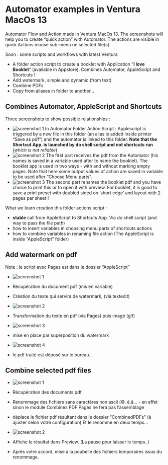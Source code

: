 # Automator examples in Ventura MacOs 13
 Automator Flow and Action made in Ventura MacOs 13. The screenshots will help you to create “quick action” with Automator. The actions are visible in quick Actions mouse sub-menu on selected file(s).

Soon : some scripts and workflows with latest Ventura
- A folder action script to create a booklet with Application “**I love Booklet**” (available in Appstore). Combines Automator, AppleScript and Shortcuts !
- Add watermark, simple and dynamic (from text)
- Combine PDFs
- Copy from aliases in folder to another…

## Combines Automator, AppleScript and Shortcuts
Three screenshots to show possible relationships :
- ![screenshot 1](screenshots/AutomatorFolderAction.png)
In Automator Folder Action Script : Applescript is triggered by a new file in this folder (an alias is added inside printer “Save as pdf”) and the automator is linked to this folder. **Note that the Shortcut App. is launched by do shell script and not shortcuts run** (*which is not reliable*)
- ![screenshot 2](screenshots/Booklettofile-1.png)
The first part receives the pdf from the Automator (his names is saved in a variable used after to name the booklet). The booklet app is used in two ways - with and without marking empty pages. Note that here some output values of action are saved in variable to be used after “Choose Menu parts”.
- ![screenshot 3](screenshots/Booklettofile-2.png)
The second part renames the booklet pdf and you have choice to print this or to open it with preview. For booklet, it is good to save a print preset with doubled sided on ‘short edge’ and layout with 2 pages par sheet !

What we learn creation this folder actions script :
- **stable** call from AppleScript to Shortcuts App. Via do shell script (and way to pass the file path)
- how to insert variables in choosing menu parts of shortcuts actions
- how to combine variables in renaming file action
(The AppleScript is inside “AppleScript” folder)

## Add watermark on pdf
Note : le script avec Pages est dans le dossier “AppleScript”

- ![screenshot 1](screenshots/MarkToDay-1.png)
- Récupération du document pdf (mis en variable)
- Création du texte qui servira de watermark, (via textedit)

- ![screenshot 2](screenshots/MarkToDay-2.png)
- Transformation du texte en pdf (via Pages) puis image (gif)
- ![screenshot 3](screenshots/MarkToDay-3.png)
- mise en place par superposition du watermark
- ![screenshot 4](screenshots/MarkToDay-4.png)
- le pdf traité est déposé sur le bureau…

## Combine selected pdf files

- ![screenshot 1](screenshots/CombinePDF-1.png)
- Récupération des documents pdf
- Renommage des fichiers sans caractères non ascii (©, é,â… - en effet sinon le module Combines PDF Pages ne fera pas l’assemblage
- déplace le fichier pdf résultant dans le dossier “CombinedPDFs” (à ajuster selon votre configuration)
Et le renomme en deux temps…


- ![screenshot 2](screenshots/CombinePDF-2.png)
- Affiche le résultat dans Preview. (La pause pour laisser le temps..)
- Après votre accord, mise à la poubelle des fichiers temporaires issus du renommage.

